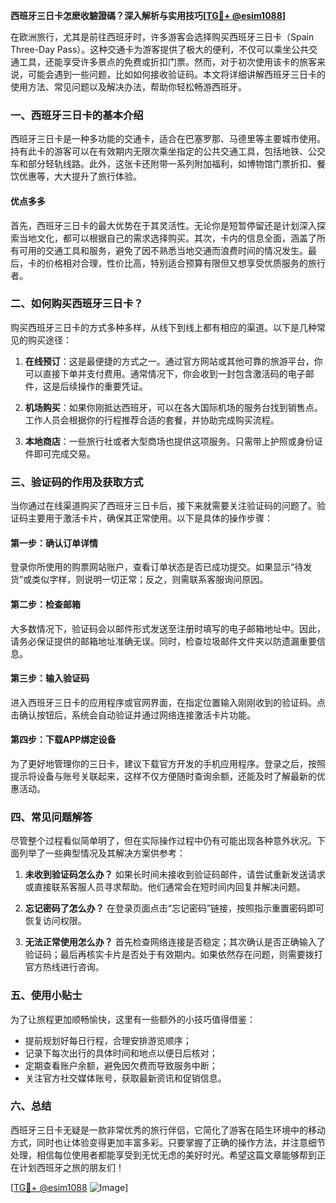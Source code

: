 **西班牙三日卡怎麽收驗證碼？深入解析与实用技巧[[TG💪+ @esim1088](https://t.me/s/esim1088)]**

在欧洲旅行，尤其是前往西班牙时，许多游客会选择购买西班牙三日卡（Spain Three-Day Pass）。这种交通卡为游客提供了极大的便利，不仅可以乘坐公共交通工具，还能享受许多景点的免费或折扣门票。然而，对于初次使用该卡的旅客来说，可能会遇到一些问题，比如如何接收验证码。本文将详细讲解西班牙三日卡的使用方法、常见问题以及解决办法，帮助你轻松畅游西班牙。

### 一、西班牙三日卡的基本介绍

西班牙三日卡是一种多功能的交通卡，适合在巴塞罗那、马德里等主要城市使用。持有此卡的游客可以在有效期内无限次乘坐指定的公共交通工具，包括地铁、公交车和部分轻轨线路。此外，这张卡还附带一系列附加福利，如博物馆门票折扣、餐饮优惠等，大大提升了旅行体验。

#### **优点多多**
首先，西班牙三日卡的最大优势在于其灵活性。无论你是短暂停留还是计划深入探索当地文化，都可以根据自己的需求选择购买。其次，卡内的信息全面，涵盖了所有可用的交通工具和服务，避免了因不熟悉当地交通而浪费时间的情况发生。最后，卡的价格相对合理，性价比高，特别适合预算有限但又想享受优质服务的旅行者。

### 二、如何购买西班牙三日卡？

购买西班牙三日卡的方式多种多样，从线下到线上都有相应的渠道。以下是几种常见的购买途径：

1. **在线预订**：这是最便捷的方式之一。通过官方网站或其他可靠的旅游平台，你可以直接下单并支付费用。通常情况下，你会收到一封包含激活码的电子邮件，这是后续操作的重要凭证。
   
2. **机场购买**：如果你刚抵达西班牙，可以在各大国际机场的服务台找到销售点。工作人员会根据你的行程推荐合适的套餐，并协助完成购买流程。

3. **本地商店**：一些旅行社或者大型商场也提供这项服务。只需带上护照或身份证件即可完成交易。

### 三、验证码的作用及获取方式

当你通过在线渠道购买了西班牙三日卡后，接下来就需要关注验证码的问题了。验证码主要用于激活卡片，确保其正常使用。以下是具体的操作步骤：

#### **第一步：确认订单详情**
登录你所使用的购票网站账户，查看订单状态是否已成功提交。如果显示“待发货”或类似字样，则说明一切正常；反之，则需联系客服询问原因。

#### **第二步：检查邮箱**
大多数情况下，验证码会以邮件形式发送至注册时填写的电子邮箱地址中。因此，请务必保证提供的邮箱地址准确无误。同时，检查垃圾邮件文件夹以防遗漏重要信息。

#### **第三步：输入验证码**
进入西班牙三日卡的应用程序或官网界面，在指定位置输入刚刚收到的验证码。点击确认按钮后，系统会自动验证并通过网络连接激活卡片功能。

#### **第四步：下载APP绑定设备**
为了更好地管理你的三日卡，建议下载官方开发的手机应用程序。登录之后，按照提示将设备与账号关联起来，这样不仅方便随时查询余额，还能及时了解最新的优惠活动。

### 四、常见问题解答

尽管整个过程看似简单明了，但在实际操作过程中仍有可能出现各种意外状况。下面列举了一些典型情况及其解决方案供参考：

1. **未收到验证码怎么办？**
   如果长时间未接收到验证码邮件，请尝试重新发送请求或直接联系客服人员寻求帮助。他们通常会在短时间内回复并解决问题。

2. **忘记密码了怎么办？**
   在登录页面点击“忘记密码”链接，按照指示重置密码即可恢复访问权限。

3. **无法正常使用怎么办？**
   首先检查网络连接是否稳定；其次确认是否正确输入了验证码；最后再核实卡片是否处于有效期内。如果依然存在问题，则需要拨打官方热线进行咨询。

### 五、使用小贴士

为了让旅程更加顺畅愉快，这里有一些额外的小技巧值得借鉴：

- 提前规划好每日行程，合理安排游览顺序；
- 记录下每次出行的具体时间和地点以便日后核对；
- 定期查看账户余额，避免因欠费而导致服务中断；
- 关注官方社交媒体账号，获取最新资讯和促销信息。

### 六、总结

西班牙三日卡无疑是一款非常优秀的旅行伴侣，它简化了游客在陌生环境中的移动方式，同时也让体验变得更加丰富多彩。只要掌握了正确的操作方法，并注意细节处理，相信每位使用者都能享受到无忧无虑的美好时光。希望这篇文章能够帮到正在计划西班牙之旅的朋友们！

[[TG💪+ @esim1088](https://t.me/s/esim1088) ![Image](https://i.postimg.cc/4NQfJmqS/Snipaste-2025-05-13-00-14-12.png)]